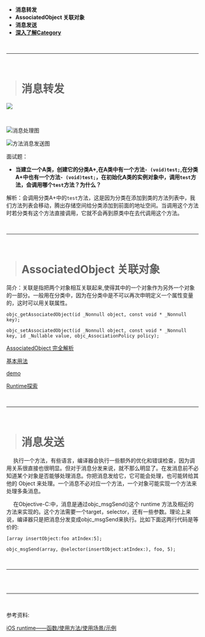 - **消息转发**
- **AssociatedObject 关联对象**
- **消息发送**
- **[深入了解Category](https://tech.meituan.com/2015/03/03/diveintocategory.html)**


<br/>

***
<br/>


># 消息转发

![](https://upload-images.jianshu.io/upload_images/2959789-a90a63256cbe84ac.png?imageMogr2/auto-orient/strip%7CimageView2/2/w/1240)


<br/>

![消息处理图](https://upload-images.jianshu.io/upload_images/2959789-35efcf56ecff81f5.jpeg?imageMogr2/auto-orient/strip%7CimageView2/2/w/1240)


![方法消息发送图](https://upload-images.jianshu.io/upload_images/2959789-33bf2744e2a17617.png?imageMogr2/auto-orient/strip%7CimageView2/2/w/1240)

面试题：

-  **当建立一个A类，创建它的分类A+,在A类中有一个方法`- (void)test;`,在分类A+中也有一个方法`- (void)test;`，在初始化A类的实例对象中，调用`test`方法，会调用哪个`test`方法？为什么？**

解析：会调用分类A+中的`test`方法，这是因为分类在添加到类的方法列表中，我们方法列表会移动，腾出存储空间给分类添加到前面的地址空间。当调用这个方法时若分类有这个方法直接调用，它就不会再到原类中在去代调用这个方法。




<br/>

***
<br/>


># AssociatedObject 关联对象

简介：关联是指把两个对象相互关联起来,使得其中的一个对象作为另外一个对象的一部分。一般用在分类中，因为在分类中是不可以再次申明定义一个属性变量的，这时可以用关联属性。

```
objc_getAssociatedObject(id _Nonnull object, const void * _Nonnull key);

objc_setAssociatedObject(id _Nonnull object, const void * _Nonnull key, id _Nullable value, objc_AssociationPolicy policy);
```

[AssociatedObject 完全解析](https://www.jianshu.com/p/79479a09a8c0)

[基本用法](https://www.jianshu.com/p/6f1343c7be26)

[demo](https://www.jianshu.com/p/52a28d59ef10)

[Runtime探索](https://www.jianshu.com/u/2de707c93dc4)



<br/>

***
<br/>

># 消息发送

&emsp;  执行一个方法，有些语言，编译器会执行一些额外的优化和错误检查，因为调用关系很直接也很明显。但对于消息分发来说，就不那么明显了。在发消息前不必知道某个对象是否能够处理消息。你把消息发给它，它可能会处理，也可能转给其他的 Object 来处理。一个消息不必对应一个方法，一个对象可能实现一个方法来处理多条消息。

&emsp;  在Objective-C:中，消息是通过objc_msgSend()这个 runtime 方法及相近的方法来实现的。这个方法需要一个target，selector，还有一些参数。理论上来说，编译器只是把消息分发变成objc_msgSend来执行。比如下面这两行代码是等价的:

```
[array insertObject:foo atIndex:5];

objc_msgSend(array, @selector(insertObject:atIndex:), foo, 5);
```


<br/>

***
<br/>


<br/>

***
<br/>


参考资料:

[iOS runtime——函数/使用方法/使用场景/示例](https://blog.csdn.net/potato512/article/details/51106645)


